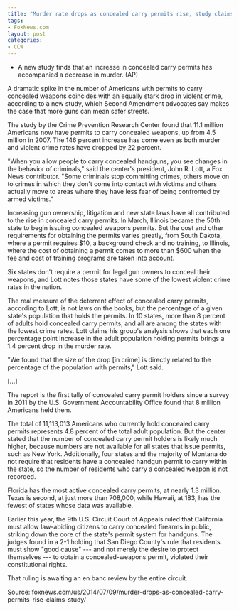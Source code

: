 ```yaml
---
title: "Murder rate drops as concealed carry permits rise, study claims"
tags:
- FoxNews.com
layout: post
categories:
- CCW
---
```


- A new study finds that an increase in concealed carry permits has accompanied a decrease in murder. (AP)

A dramatic spike in the number of Americans with permits to carry concealed weapons coincides with an equally stark drop in violent crime, according to a new study, which Second Amendment advocates say makes the case that more guns can mean safer streets.

The study by the Crime Prevention Research Center found that 11.1 million Americans now have permits to carry concealed weapons, up from 4.5 million in 2007. The 146 percent increase has come even as both murder and violent crime rates have dropped by 22 percent.

"When you allow people to carry concealed handguns, you see changes in the behavior of criminals," said the center's president, John R. Lott, a Fox News contributor. "Some criminals stop committing crimes, others move on to crimes in which they don't come into contact with victims and others actually move to areas where they have less fear of being confronted by armed victims."

Increasing gun ownership, litigation and new state laws have all contributed to the rise in concealed carry permits. In March, Illinois became the 50th state to begin issuing concealed weapons permits. But the cost and other requirements for obtaining the permits varies greatly, from South Dakota, where a permit requires $10, a background check and no training, to Illinois, where the cost of obtaining a permit comes to more than $600 when the fee and cost of training programs are taken into account.

Six states don't require a permit for legal gun owners to conceal their weapons, and Lott notes those states have some of the lowest violent crime rates in the nation.

The real measure of the deterrent effect of concealed carry permits, according to Lott, is not laws on the books, but the percentage of a given state's population that holds the permits. In 10 states, more than 8 percent of adults hold concealed carry permits, and all are among the states with the lowest crime rates. Lott claims his group's analysis shows that each one percentage point increase in the adult population holding permits brings a 1.4 percent drop in the murder rate.

"We found that the size of the drop [in crime] is directly related to the percentage of the population with permits," Lott said.

[...]

The report is the first tally of concealed carry permit holders since a survey in 2011 by the U.S. Government Accountability Office found that 8 million Americans held them.

The total of 11,113,013 Americans who currently hold concealed carry permits represents 4.8 percent of the total adult population. But the center stated that the number of concealed carry permit holders is likely much higher, because numbers are not available for all states that issue permits, such as New York. Additionally, four states and the majority of Montana do not require that residents have a concealed handgun permit to carry within the state, so the number of residents who carry a concealed weapon is not recorded.

Florida has the most active concealed carry permits, at nearly 1.3 million. Texas is second, at just more than 708,000, while Hawaii, at 183, has the fewest of states whose data was available.

Earlier this year, the 9th U.S. Circuit Court of Appeals ruled that California must allow law-abiding citizens to carry concealed firearms in public, striking down the core of the state's permit system for handguns. The judges found in a 2-1 holding that San Diego County's rule that residents must show "good cause" --- and not merely the desire to protect themselves --- to obtain a concealed-weapons permit, violated their constitutional rights.

That ruling is awaiting an en banc review by the entire circuit.

Source: foxnews.com/us/2014/07/09/murder-drops-as-concealed-carry-permits-rise-claims-study/
